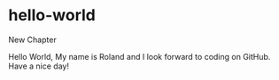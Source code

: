 # hello-world
New Chapter

Hello World,
My name is Roland and I look forward to coding on GitHub. Have a nice day!

